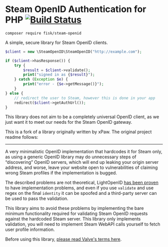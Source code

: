 # Steam OpenID Authentication for PHP [![Build Status](https://travis-ci.org/fisuku/php-steam-openid.svg?branch=master)](https://travis-ci.org/fisuku/php-steam-openid)

```
composer require fisk/steam-openid
```

A simple, secure library for Steam OpenID clients. 

```php
$client = new \SteamOpenID\SteamOpenID("http://example.com");

if ($client->hasResponse()) {
    try {
        $result = $client->validate();
        print("signed in as {$result}");
    } catch (Exception $e) {
        print("error - {$e->getMessage()}");
    }
} else {
    // redirect the user to Steam, however this is done in your app
    redirect($client->getAuthUrl());
}
```

This library does not aim to be a completely universal OpenID client, as we just want it to meet our needs for the 
Steam OpenID gateway.

This is a fork of a library originally written by xPaw. The original project readme follows:

____

A very minimalistic OpenID implementation that hardcodes it for Steam only,
as using a generic OpenID library may do unnecessary steps of “discovering”
OpenID servers, which will end up leaking your origin server address, and worse,
leave your website open to vulnerabilities of claiming wrong Steam profiles if the implementation is bugged.

The described problems are not theoretical, LightOpenID
[has been proven](https://twitter.com/thexpaw/status/1088207320977412097)
to have implementation problems, and even if you use `validate` and use regex on the final
`identity` it can be spoofed and a third-party server can be used to pass the validation.

This library aims to avoid these problems by implementing the bare minimum functionality required
for validating Steam OpenID requests against the hardcoded Steam server. This library only implements
validation, you will need to implement Steam WebAPI calls yourself to fetch user profile information.

Before using this library, [please read Valve's terms here](https://steamcommunity.com/dev).
